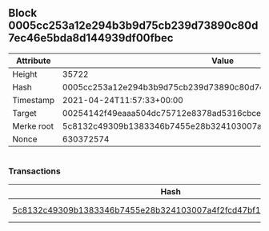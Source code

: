 ## Block 0005cc253a12e294b3b9d75cb239d73890c80d7ec46e5bda8d144939df00fbec

Attribute | Value
--- | ---
Height | 35722
Hash | 0005cc253a12e294b3b9d75cb239d73890c80d7ec46e5bda8d144939df00fbec
Timestamp | 2021-04-24T11:57:33+00:00
Target | 00254142f49eaaa504dc75712e8378ad5316cbcead634704b3734b6271167cc4
Merke root | 5c8132c49309b1383346b7455e28b324103007a4f2fcd47bf1e562627fc811e4
Nonce | 630372574

```

```

### Transactions

Hash | Amount
--- | ---
[5c8132c49309b1383346b7455e28b324103007a4f2fcd47bf1e562627fc811e4](5c8132c49309b1383346b7455e28b324103007a4f2fcd47bf1e562627fc811e4.md) | 10.00000000 SKEPTI 
